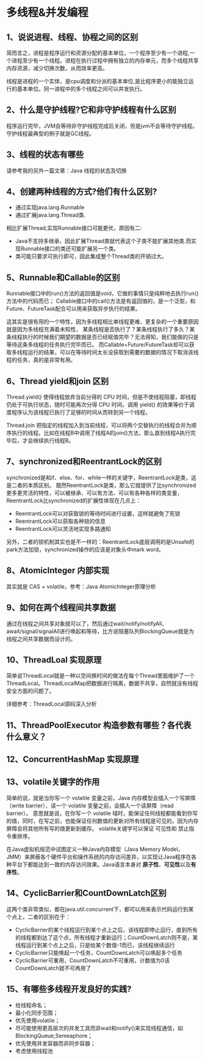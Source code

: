 # 多线程&并发编程

## 1、说说进程、线程、协程之间的区别
简而言之，进程是程序运行和资源分配的基本单位，一个程序至少有一个进程,一个进程至少有一个线程。进程在执行过程中拥有独立的内存单元，而多个线程共享内存资源，减少切换次数，从而效率更高。

线程是进程的一个实体，是cpu调度和分派的基本单位,是比程序更小的能独立运行的基本单位。同一进程中的多个线程之间可以并发执行。

## 2、什么是守护线程?它和非守护线程有什么区别
程序运行完毕，JVM会等待非守护线程完成后关闭，但是jvm不会等待守护线程。守护线程最典型的例子就是GC线程。


## 3、线程的状态有哪些
请参考我的另外一篇文章：Java 线程的状态及切换

## 4、创建两种线程的方式?他们有什么区别?
* 通过实现java.lang.Runnable
* 通过扩展java.lang.Thread类.

相比扩展Thread,实现Runnable接口可能更优，原因有二:
* Java不支持多继承，因此扩展Thread类就代表这个子类不能扩展其他类.而实现Runnable接口的类还可能扩展另一个类。
* 类可能只要求可执行即可，因此集成整个Thread类的开销过大。

## 5、Runnable和Callable的区别
Runnable接口中的run()方法的返回值是void，它做的事情只是纯粹地去执行run()方法中的代码而已； Callable接口中的call()方法是有返回值的，是一个泛型，和Future、FutureTask配合可以用来获取异步执行的结果。

这其实是很有用的一个特性，因为多线程相比单线程更难、更复杂的一个重要原因就是因为多线程充满着未知性， 某条线程是否执行了？某条线程执行了多久？某条线程执行的时候我们期望的数据是否已经赋值完毕？无法得知，我们能做的只是等待这条多线程的任务执行完毕而已。 而Callable+Future/FutureTask却可以获取多线程运行的结果，可以在等待时间太长没获取到需要的数据的情况下取消该线程的任务，真的是非常有用。

## 6、Thread yield和join 区别
Thread.yield() 使得线程放弃当前分得的 CPU 时间，但是不使线程阻塞，即线程仍处于可执行状态，随时可能再次分得 CPU 时间。调用 yield() 的效果等价于调度程序认为该线程已执行了足够的时间从而转到另一个线程。

Thread.join 把指定的线程加入到当前线程，可以将两个交替执行的线程合并为顺序执行的线程。比如在线程B中调用了线程A的join()方法，那么直到线程A执行完毕后，才会继续执行线程B。

## 7、synchronized和ReentrantLock的区别
synchronized是和if、else、for、while一样的关键字，ReentrantLock是类，这是二者的本质区别。 既然ReentrantLock是类，那么它就提供了比synchronized更多更灵活的特性，可以被继承、可以有方法、可以有各种各样的类变量，ReentrantLock比synchronized的扩展性体现在几点上：
* ReentrantLock可以对获取锁的等待时间进行设置，这样就避免了死锁
* ReentrantLock可以获取各种锁的信息
* ReentrantLock可以灵活地实现多路通知

另外，二者的锁机制其实也是不一样的：ReentrantLock底层调用的是Unsafe的park方法加锁，synchronized操作的应该是对象头中mark word。

## 8、AtomicInteger 内部实现
其实就是 CAS + volatile，参考：Java AtomicInteger原理分析


## 9、如何在两个线程间共享数据
通过在线程之间共享对象就可以了，然后通过wait/notify/notifyAll、await/signal/signalAll进行唤起和等待，比方说阻塞队列BlockingQueue就是为线程之间共享数据而设计的。


## 10、ThreadLoal 实现原理
简单说ThreadLocal就是一种以空间换时间的做法在每个Thread里面维护了一个ThreadLocal。ThreadLocalMap把数据进行隔离，数据不共享，自然就没有线程安全方面的问题了。

详细参考：ThreadLocal源码深入分析

## 11、ThreadPoolExecutor 构造参数有哪些？各代表什么意义？

## 12、ConcurrentHashMap 实现原理

## 13、volatile关键字的作用
简单的说，就是当你写一个 volatile 变量之前，Java 内存模型会插入一个写屏障（write barrier），读一个 volatile 变量之前，会插入一个读屏障（read barrier）。 意思就是说，在你写一个 volatile 域时，能保证任何线程都能看到你写的值，同时，在写之前，也能保证任何数值的更新对所有线程是可见的，因为内存屏障会将其他所有写的值更新到缓存。
volatile关键字可以保证 可见性和 禁止指令重排序。

在Java虚拟机规范中试图定义一种Java内存模型（Java Memory Model，JMM）来屏蔽各个硬件平台和操作系统的内存访问差异，以实现让Java程序在各种平台下都能达到一致的内存访问效果。Java语言本身对 **原子性**、**可见性**以及**有序性**。

## 14、CyclicBarrier和CountDownLatch区别
这两个类非常类似，都在java.util.concurrent下，都可以用来表示代码运行到某个点上，二者的区别在于：
* CyclicBarrier的某个线程运行到某个点上之后，该线程即停止运行，直到所有的线程都到达了这个点，所有线程才重新运行；CountDownLatch则不是，某线程运行到某个点上之后，只是给某个数值-1而已，该线程继续运行
* CyclicBarrier只能唤起一个任务，CountDownLatch可以唤起多个任务
* CyclicBarrier可重用，CountDownLatch不可重用，计数值为0该CountDownLatch就不可再用了

## 15、有哪些多线程开发良好的实践?
* 给线程命名；
* 最小化同步范围；
* 优先使用volatile；
* 尽可能使用更高层次的并发工具而非wait和notify()来实现线程通信，如BlockingQueue,Semeaphore；
* 优先使用并发容器而非同步容器；
* 考虑使用线程池


